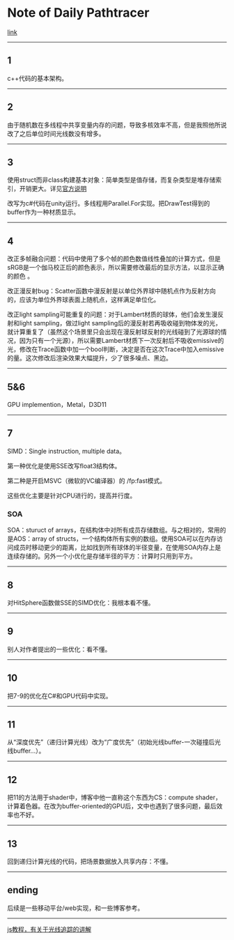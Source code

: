 # Note of Daily Pathtracer

[link](http://aras-p.info/blog/2018/03/28/Daily-Pathtracer-Part-0-Intro/)

---

## 1

c++代码的基本架构。

---

## 2

由于随机数在多线程中共享变量内存的问题，导致多核效率不高，但是我照他所说改了之后单位时间光线数没有增多。

---

## 3

使用struct而非class构建基本对象：简单类型是值存储，而复杂类型是堆存储索引，开销更大。详见[官方说明](https://docs.microsoft.com/en-us/dotnet/standard/design-guidelines/choosing-between-class-and-struct)

改写为c#代码在unity运行。多线程用Parallel.For实现。把DrawTest得到的buffer作为一种材质显示。

---

## 4

改正多帧融合问题：代码中使用了多个帧的颜色数值线性叠加的计算方式，但是sRGB是一个伽马校正后的颜色表示，所以需要修改最后的显示方法，以显示正确的颜色 。

改正漫反射bug：Scatter函数中漫反射是以单位外界球中随机点作为反射方向的，应该为单位外界球表面上随机点，这样满足单位化。

改正light sampling可能重复的问题：对于Lambert材质的球体，他们会发生漫反射和light sampling，做过light sampling后的漫反射若再吸收碰到物体发的光，就计算重复了（虽然这个场景里只会出现在漫反射球反射的光线碰到了光源球的情况，因为只有一个光源），所以需要Lambert材质下一次反射后不吸收emissive的光，修改在Trace函数中加一个bool判断，决定是否在这次Trace中加入emissive的量。这次修改后渲染效果大幅提升，少了很多噪点、黑边。

---

## 5&6

GPU implemention，Metal，D3D11

---

## 7

SIMD：Single instruction, multiple data。

第一种优化是使用SSE改写float3结构体。

第二种是开启MSVC（微软的VC编译器）的 /fp:fast模式。

这些优化主要是针对CPU进行的，提高并行度。

### SOA

SOA：sturuct of arrays，在结构体中对所有成员存储数组。与之相对的，常用的是AOS：array of structs，一个结构体所有实例的数组。使用SOA可以在内存访问成员时移动更少的距离，比如找到所有球体的半径变量，在使用SOA内存上是连续存储的。另外一个小优化是存储半径的平方：计算时只用到平方。

---

## 8

对HitSphere函数做SSE的SIMD优化：我根本看不懂。

---

## 9

别人对作者提出的一些优化：看不懂。

---

## 10

把7-9的优化在C#和GPU代码中实现。

---

## 11

从“深度优先”（递归计算光线）改为“广度优先”（初始光线buffer-一次碰撞后光线buffer...）。

---

## 12

把11的方法用于shader中，博客中他一直称这个东西为CS：compute shader，计算着色器。在改为buffer-oriented的GPU后，文中也遇到了很多问题，最后效率也不好。

---

## 13

回到递归计算光线的代码，把场景数据放入共享内存：不懂。

---

## ending

后续是一些移动平台/web实现，和一些博客参考。

---

[js教程，有关于光线追踪的讲解](http://www.cnblogs.com/miloyip/archive/2010/03/29/1698953.html)
